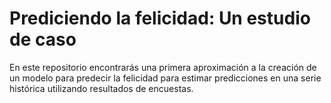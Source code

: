 # Prediciendo la felicidad: Un estudio de caso
En este repositorio encontrarás una primera aproximación a la creación de un modelo para predecir la felicidad para estimar predicciones en una serie histórica utilizando resultados de encuestas.
